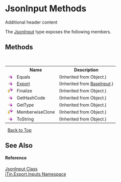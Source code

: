 # JsonInput Methods
Additional header content 

The <a href="85a5c30d-a38e-48ca-cef4-c67748a93142">JsonInput</a> type exposes the following members.


## Methods
&nbsp;<table><tr><th></th><th>Name</th><th>Description</th></tr><tr><td>![Public method](media/pubmethod.gif "Public method")</td><td>Equals</td><td> (Inherited from Object.)</td></tr><tr><td>![Public method](media/pubmethod.gif "Public method")</td><td><a href="874bc110-b18f-64e8-e07b-62c2f9553172">Export</a></td><td> (Inherited from <a href="44e555c3-74d2-568c-ea52-6807eeb2c931">BaseInput</a>.)</td></tr><tr><td>![Protected method](media/protmethod.gif "Protected method")</td><td>Finalize</td><td> (Inherited from Object.)</td></tr><tr><td>![Public method](media/pubmethod.gif "Public method")</td><td>GetHashCode</td><td> (Inherited from Object.)</td></tr><tr><td>![Public method](media/pubmethod.gif "Public method")</td><td>GetType</td><td> (Inherited from Object.)</td></tr><tr><td>![Protected method](media/protmethod.gif "Protected method")</td><td>MemberwiseClone</td><td> (Inherited from Object.)</td></tr><tr><td>![Public method](media/pubmethod.gif "Public method")</td><td>ToString</td><td> (Inherited from Object.)</td></tr></table>&nbsp;
<a href="#jsoninput-methods">Back to Top</a>

## See Also


#### Reference
<a href="85a5c30d-a38e-48ca-cef4-c67748a93142">JsonInput Class</a><br /><a href="c36d3103-5606-5c0e-da92-1e44dc961692">iTin.Export.Inputs Namespace</a><br />